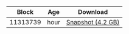 |     Block   |     Age     |   Download  |
| ----------- | ----------- | ----------- |
|   11313739   |   hour | [Snapshot (4.2 GB)](https://s3.eu-central-1.amazonaws.com/w3coins.io/snapshots/agoric-mainnet/agoric_snapsot_latest.tar.lz4)  |

